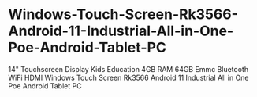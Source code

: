 # Windows-Touch-Screen-Rk3566-Android-11-Industrial-All-in-One-Poe-Android-Tablet-PC
14" Touchscreen Display Kids Education 4GB RAM 64GB Emmc Bluetooth WiFi HDMI Windows Touch Screen Rk3566 Android 11 Industrial All in One Poe Android Tablet PC
